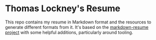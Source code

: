 # Thomas Lockney's Resume

This repo contains my resume in Markdown format and the resources to generate different formats from it. It's based on the [markdown-resume project](https://github.com/sdsawtelle/markdown-resume) with some helpful additions, particularly around tooling.
